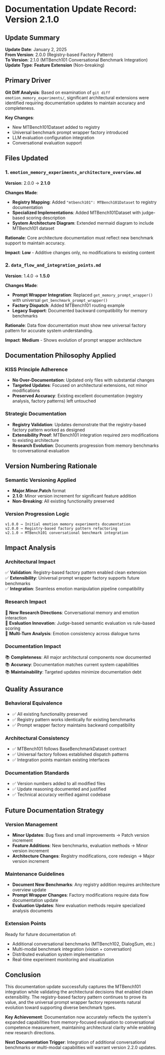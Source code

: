 # Documentation Update Record: Version 2.1.0
<!-- Update Record: From v2.0.0 to v2.1.0 - MTBench101 Integration - 2025-01-02 -->

## Update Summary

**Update Date**: January 2, 2025  
**From Version**: 2.0.0 (Registry-based Factory Pattern)  
**To Version**: 2.1.0 (MTBench101 Conversational Benchmark Integration)  
**Update Type**: **Feature Extension** (Non-breaking)

## Primary Driver

**Git Diff Analysis**: Based on examination of `git diff emotion_memory_experiments/`, significant architectural extensions were identified requiring documentation updates to maintain accuracy and completeness.

**Key Changes**:
- New MTBench101Dataset added to registry
- Universal benchmark prompt wrapper factory introduced
- LLM evaluation configuration integration
- Conversational evaluation support

## Files Updated

### 1. `emotion_memory_experiments_architecture_overview.md`
**Version**: 2.0.0 → **2.1.0**

**Changes Made**:
- **Registry Mapping**: Added `"mtbench101": MTBench101Dataset` to registry documentation
- **Specialized Implementations**: Added MTBench101Dataset with judge-based scoring description
- **System Architecture Diagram**: Extended mermaid diagram to include MTBench101 dataset

**Rationale**: Core architecture documentation must reflect new benchmark support to maintain accuracy.

**Impact**: **Low** - Additive changes only, no modifications to existing content

### 2. `data_flow_and_integration_points.md`
**Version**: 1.4.0 → **1.5.0**

**Changes Made**:
- **Prompt Wrapper Integration**: Replaced `get_memory_prompt_wrapper()` with universal `get_benchmark_prompt_wrapper()`
- **Factory Dispatch**: Added MTBench101 routing example
- **Legacy Support**: Documented backward compatibility for memory benchmarks

**Rationale**: Data flow documentation must show new universal factory pattern for accurate system understanding.

**Impact**: **Medium** - Shows evolution of prompt wrapper architecture

## Documentation Philosophy Applied

### **KISS Principle Adherence**
- **No Over-Documentation**: Updated only files with substantial changes
- **Targeted Updates**: Focused on architectural extensions, not minor modifications
- **Preserved Accuracy**: Existing excellent documentation (registry analysis, factory patterns) left untouched

### **Strategic Documentation**
- **Registry Validation**: Updates demonstrate that the registry-based factory pattern worked as designed
- **Extensibility Proof**: MTBench101 integration required zero modifications to existing architecture
- **Research Evolution**: Documents progression from memory benchmarks to conversational evaluation

## Version Numbering Rationale

### **Semantic Versioning Applied**
- **Major.Minor.Patch** format
- **2.1.0**: Minor version increment for significant feature addition
- **Non-Breaking**: All existing functionality preserved

### **Version Progression Logic**
```
v1.0.0 → Initial emotion memory experiments documentation
v2.0.0 → Registry-based factory pattern refactoring  
v2.1.0 → MTBench101 conversational benchmark integration
```

## Impact Analysis

### **Architectural Impact**
✅ **Validation**: Registry-based factory pattern enabled clean extension  
✅ **Extensibility**: Universal prompt wrapper factory supports future benchmarks  
✅ **Integration**: Seamless emotion manipulation pipeline compatibility  

### **Research Impact**
🔬 **New Research Directions**: Conversational memory and emotion interaction  
🔬 **Evaluation Innovation**: Judge-based semantic evaluation vs rule-based scoring  
🔬 **Multi-Turn Analysis**: Emotion consistency across dialogue turns  

### **Documentation Impact**
📚 **Completeness**: All major architectural components now documented  
📚 **Accuracy**: Documentation matches current system capabilities  
📚 **Maintainability**: Targeted updates minimize documentation debt  

## Quality Assurance

### **Behavioral Equivalence**
- ✅ All existing functionality preserved
- ✅ Registry pattern works identically for existing benchmarks  
- ✅ Prompt wrapper factory maintains backward compatibility

### **Architectural Consistency**
- ✅ MTBench101 follows BaseBenchmarkDataset contract
- ✅ Universal factory follows established dispatch patterns
- ✅ Integration points maintain existing interfaces

### **Documentation Standards**
- ✅ Version numbers added to all modified files
- ✅ Update reasoning documented and justified
- ✅ Technical accuracy verified against codebase

## Future Documentation Strategy

### **Version Management**
- **Minor Updates**: Bug fixes and small improvements → Patch version increment
- **Feature Additions**: New benchmarks, evaluation methods → Minor version increment  
- **Architecture Changes**: Registry modifications, core redesign → Major version increment

### **Maintenance Guidelines**
- **Document New Benchmarks**: Any registry addition requires architecture overview update
- **Prompt Wrapper Changes**: Factory modifications require data flow documentation update
- **Evaluation Updates**: New evaluation methods require specialized analysis documents

### **Extension Points**
Ready for future documentation of:
- Additional conversational benchmarks (MTBench102, DialogSum, etc.)
- Multi-modal benchmark integration (vision + conversation)
- Distributed evaluation system implementation
- Real-time experiment monitoring and visualization

## Conclusion

This documentation update successfully captures the MTBench101 integration while validating the architectural decisions that enabled clean extensibility. The registry-based factory pattern continues to prove its value, and the universal prompt wrapper factory represents natural evolution toward supporting diverse benchmark types.

**Key Achievement**: Documentation now accurately reflects the system's expanded capabilities from memory-focused evaluation to conversational competence measurement, maintaining architectural clarity while enabling new research directions.

**Next Documentation Trigger**: Integration of additional conversational benchmarks or multi-modal capabilities will warrant version 2.2.0 updates.